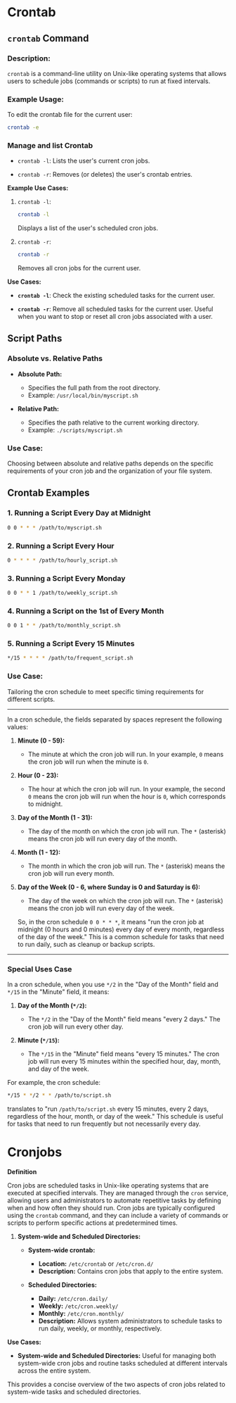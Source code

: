 
# Crontab 

## `crontab` Command

### Description:
`crontab` is a command-line utility on Unix-like operating systems that allows users to schedule jobs (commands or scripts) to run at fixed intervals.

### Example Usage:
To edit the crontab file for the current user:
```bash
crontab -e
```

### Manage and list Crontab

- `crontab -l`: Lists the user's current cron jobs.

- `crontab -r`: Removes (or deletes) the user's crontab entries.

**Example Use Cases:**

1. `crontab -l`:
   ```bash
   crontab -l
   ```
   Displays a list of the user's scheduled cron jobs.

2. `crontab -r`:
   ```bash
   crontab -r
   ```
   Removes all cron jobs for the current user.

**Use Cases:**

- **`crontab -l`**: Check the existing scheduled tasks for the current user.

- **`crontab -r`**: Remove all scheduled tasks for the current user. Useful when you want to stop or reset all cron jobs associated with a user.

## Script Paths

### Absolute vs. Relative Paths

- **Absolute Path:**
  - Specifies the full path from the root directory.
  - Example: `/usr/local/bin/myscript.sh`

- **Relative Path:**
  - Specifies the path relative to the current working directory.
  - Example: `./scripts/myscript.sh`


### Use Case:
Choosing between absolute and relative paths depends on the specific requirements of your cron job and the organization of your file system.

## Crontab Examples

### 1. Running a Script Every Day at Midnight

```bash
0 0 * * * /path/to/myscript.sh
```

### 2. Running a Script Every Hour

```bash
0 * * * * /path/to/hourly_script.sh
```

### 3. Running a Script Every Monday

```bash
0 0 * * 1 /path/to/weekly_script.sh
```

### 4. Running a Script on the 1st of Every Month

```bash
0 0 1 * * /path/to/monthly_script.sh
```

### 5. Running a Script Every 15 Minutes

```bash
*/15 * * * * /path/to/frequent_script.sh
```

### Use Case:
Tailoring the cron schedule to meet specific timing requirements for different scripts.

---

In a cron schedule, the fields separated by spaces represent the following values:

1. **Minute (0 - 59):**
   - The minute at which the cron job will run. In your example, `0` means the cron job will run when the minute is `0`.

2. **Hour (0 - 23):**
   - The hour at which the cron job will run. In your example, the second `0` means the cron job will run when the hour is `0`, which corresponds to midnight.

3. **Day of the Month (1 - 31):**
   - The day of the month on which the cron job will run. The `*` (asterisk) means the cron job will run every day of the month.

4. **Month (1 - 12):**
   - The month in which the cron job will run. The `*` (asterisk) means the cron job will run every month.

5. **Day of the Week (0 - 6, where Sunday is 0 and Saturday is 6):**
   - The day of the week on which the cron job will run. The `*` (asterisk) means the cron job will run every day of the week.
   
   So, in the cron schedule `0 0 * * *`, it means "run the cron job at midnight (0 hours and 0 minutes) every day of every month, regardless of the day of the week." This is a common schedule for tasks that need to run daily, such as cleanup or backup scripts.



---
### Special Uses Case 

In a cron schedule, when you use `*/2` in the "Day of the Month" field and `*/15` in the "Minute" field, it means:

1. **Day of the Month (`*/2`):**
   - The `*/2` in the "Day of the Month" field means "every 2 days." The cron job will run every other day.

2. **Minute (`*/15`):**
   - The `*/15` in the "Minute" field means "every 15 minutes." The cron job will run every 15 minutes within the specified hour, day, month, and day of the week.

For example, the cron schedule:

```bash
*/15 * */2 * * /path/to/script.sh
```

translates to "run `/path/to/script.sh` every 15 minutes, every 2 days, regardless of the hour, month, or day of the week." This schedule is useful for tasks that need to run frequently but not necessarily every day.


# Cronjobs

**Definition**

Cron jobs are scheduled tasks in Unix-like operating systems that are executed at specified intervals. They are managed through the `cron` service, allowing users and administrators to automate repetitive tasks by defining when and how often they should run. Cron jobs are typically configured using the `crontab` command, and they can include a variety of commands or scripts to perform specific actions at predetermined times.

1. **System-wide and Scheduled Directories:**
   - **System-wide crontab:**
     - **Location:** `/etc/crontab` or `/etc/cron.d/`
     - **Description:** Contains cron jobs that apply to the entire system.
   
   - **Scheduled Directories:**
     - **Daily:** `/etc/cron.daily/`
     - **Weekly:** `/etc/cron.weekly/`
     - **Monthly:** `/etc/cron.monthly/`
     - **Description:** Allows system administrators to schedule tasks to run daily, weekly, or monthly, respectively.

**Use Cases:**
- **System-wide and Scheduled Directories:** Useful for managing both system-wide cron jobs and routine tasks scheduled at different intervals across the entire system.

This provides a concise overview of the two aspects of cron jobs related to system-wide tasks and scheduled directories.